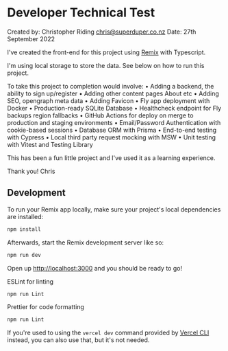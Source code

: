 # Developer Technical Test

Created by: Christopher Riding <chris@superduper.co.nz>
Date: 27th September 2022

I've created the front-end for this project using [Remix](https://remix.run/) with Typescript.

I'm using local storage to store the data. See below on how to run this project.

To take this project to completion would involve:
• Adding a backend, the ability to sign up/register
• Adding other content pages About etc
• Adding SEO, opengraph meta data
• Adding Favicon
• Fly app deployment with Docker
• Production-ready SQLite Database
• Healthcheck endpoint for Fly backups region fallbacks
• GitHub Actions for deploy on merge to production and staging environments
• Email/Password Authentication with cookie-based sessions
• Database ORM with Prisma
• End-to-end testing with Cypress
• Local third party request mocking with MSW
• Unit testing with Vitest and Testing Library

This has been a fun little project and I've used it as a learning experience.

Thank you!
Chris

## Development

To run your Remix app locally, make sure your project's local dependencies are installed:

```sh
npm install
```

Afterwards, start the Remix development server like so:

```sh
npm run dev
```

Open up [http://localhost:3000](http://localhost:3000) and you should be ready to go!

ESLint for linting
```sh
npm run Lint
```

Prettier for code formatting
```sh
npm run Lint
```

If you're used to using the `vercel dev` command provided by [Vercel CLI](https://vercel.com/cli) instead, you can also use that, but it's not needed.
